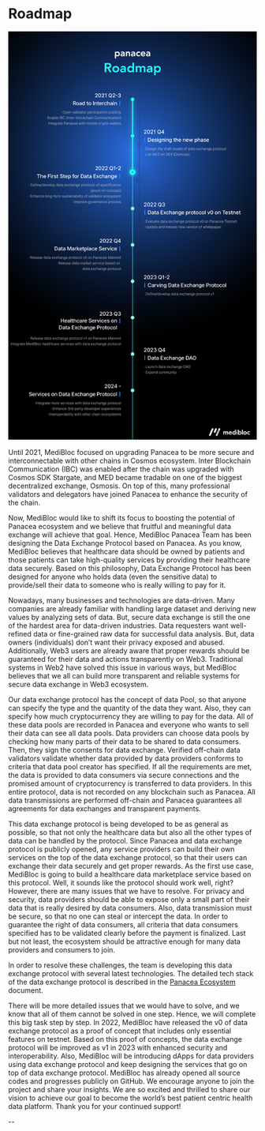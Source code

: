 # Roadmap

![](images/roadmap.png)

Until 2021, MediBloc focused on upgrading Panacea to be more secure and interconnectable with other chains in Cosmos ecosystem. Inter Blockchain Communication (IBC) was enabled after the chain was upgraded with Cosmos SDK Stargate, and MED became tradable on one of the biggest decentralized exchange, Osmosis. On top of this, many professional validators and delegators have joined Panacea to enhance the security of the chain.

Now, MediBloc would like to shift its focus to boosting the potential of Panacea ecosystem and we believe that fruitful and meaningful data exchange will achieve that goal. Hence, MediBloc Panacea Team has been designing the Data Exchange Protocol based on Panacea. As you know, MediBloc believes that healthcare data should be owned by patients and those patients can take high-quality services by providing their healthcare data securely. Based on this philosophy, Data Exchange Protocol has been designed for anyone who holds data (even the sensitive data) to provide/sell their data to someone who is really willing to pay for it.

Nowadays, many businesses and technologies are data-driven. Many companies are already familiar with handling large dataset and deriving new values by analyzing sets of data. But, secure data exchange is still the one of the hardest area for data-driven industries. Data requesters want well-refined data or fine-grained raw data for successful data analysis. But, data owners (individuals) don’t want their privacy exposed and abused. Additionally, Web3 users are already aware that proper rewards should be guaranteed for their data and actions transparently on Web3. Traditional systems in Web2 have solved this issue in various ways, but MediBloc believes that we all can build more transparent and reliable systems for secure data exchange in Web3 ecosystem. 

Our data exchange protocol has the concept of data Pool, so that anyone can specify the type and the quantity of the data they want. Also, they can specify how much cryptocurrency they are willing to pay for the data. All of these data pools are recorded in Panacea and everyone who wants to sell their data can see all data pools. Data providers can choose data pools by checking how many parts of their data to be shared to data consumers. Then, they sign the consents for data exchange. Verified off-chain data validators validate whether data provided by data providers conforms to criteria that data pool creator has specified. If all the requirements are met, the data is provided to data consumers via secure connections and the promised amount of cryptocurrency is transferred to data providers. In this entire protocol, data is not recorded on any blockchain such as Panacea. All data transmissions are performed off-chain and Panacea guarantees all agreements for data exchanges and transparent payments.

This data exchange protocol is being developed to be as general as possible, so that not only the healthcare data but also all the other types of data can be handled by the protocol. Since Panacea and data exchange protocol is publicly opened, any service providers can build their own services on the top of the data exchange protocol, so that their users can exchange their data securely and get proper rewards. As the first use case, MediBloc is going to build a healthcare data marketplace service based on this protocol.
Well, it sounds like the protocol should work well, right? However, there are many issues that we have to resolve. For privacy and security, data providers should be able to expose only a small part of their data that is really desired by data consumers. Also, data transmission must be secure, so that no one can steal or intercept the data. In order to guarantee the right of data consumers, all criteria that data consumers specified has to be validated clearly before the payment is finalized. Last but not least, the ecosystem should be attractive enough for many data providers and consumers to join. 

In order to resolve these challenges, the team is developing this data exchange protocol with several latest technologies.
The detailed tech stack of the data exchange protocol is described in the [Panacea Ecosystem](./0-panacea-ecosystem.md) document.

There will be more detailed issues that we would have to solve, and we know that all of them cannot be solved in one step. Hence, we will complete this big task step by step. In 2022, MediBloc have released the v0 of data exchange protocol as a proof of concept that includes only essential features on testnet. Based on this proof of concepts, the data exchange protocol will be improved as v1 in 2023 with enhanced security and interoperability. Also, MediBloc will be introducing dApps for data providers using data exchange protocol and keep designing the services that go on top of data exchange protocol. MediBloc has already opened all source codes and progresses publicly on GitHub. We encourage anyone to join the project and share your insights. 
We are so excited and thrilled to share our vision to achieve our goal to become the world’s best patient centric health data platform. Thank you for your continued support! 

--
